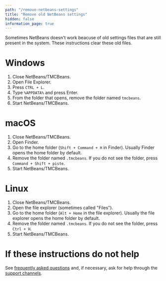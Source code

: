 ```yaml
---
path: "/remove-netbeans-settings"
title: "Remove old NetBeans settings"
hidden: false
information_page: true
---
```


Sometimes NetBeans doesn't work beacuse of old settings files that are still present in the system. These instructions clear these old files.

# Windows
1. Close NetBeans/TMCBeans.
2. Open File Explorer.
3. Press `CTRL + L`.
4. Type `%APPDATA%` and press Enter.
5. From the folder that opens, remove the folder named `tmcbeans`.
6. Start NetBeans/TMCBeans.

# macOS
1. Close NetBeans/TMCBeans.
2. Open Finder.
3. Go to the home folder (`Shift + Command + H` in Finder). Usually Finder opens the home folder by default.
4. Remove the folder named `.tmcbeans`. If you do not see the folder, press `Command + Shift + piste`.
5. Start NetBeans/TMCBeans.

# Linux
1. Close NetBeans/TMCBeans.
2. Open the file explorer (sometimes called "Files").
3. Go to the home folder (`Alt + Home` in the file explorer). Usually the file explorer opens the home folder by default.
4. Remove the folder named `.tmcbeans`. If you do not see the folder, press `Ctrl + H`.
5. Start NetBeans/TMCBeans.

# If these instructions do not help
See [frequently asked questions](./faq) and, if necessary, ask for help through the [support channels](./support-and-assistance).
